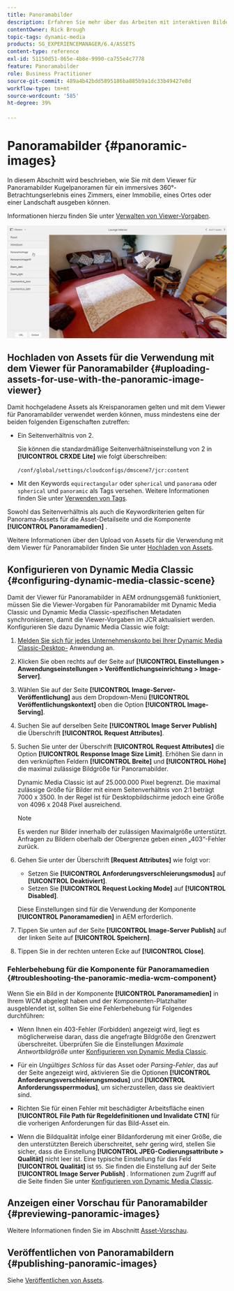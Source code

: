 ```yaml
---
title: Panoramabilder
description: Erfahren Sie mehr über das Arbeiten mit interaktiven Bildern in Dynamic Media.
contentOwner: Rick Brough
topic-tags: dynamic-media
products: SG_EXPERIENCEMANAGER/6.4/ASSETS
content-type: reference
exl-id: 51150d51-865e-4b8e-9990-ca755e4c7778
feature: Panoramabilder
role: Business Practitioner
source-git-commit: 489a4b42bdd5895186ba885b9a1dc33b49427e8d
workflow-type: tm+mt
source-wordcount: '585'
ht-degree: 39%

---
```


# Panoramabilder {#panoramic-images}

In diesem Abschnitt wird beschrieben, wie Sie mit dem Viewer für Panoramabilder Kugelpanoramen für ein immersives 360°-Betrachtungserlebnis eines Zimmers, einer Immobilie, eines Ortes oder einer Landschaft ausgeben können.

Informationen hierzu finden Sie unter [Verwalten von Viewer-Vorgaben](managing-viewer-presets.md).

![panoramic-image2](assets/panoramic-image2.png)

## Hochladen von Assets für die Verwendung mit dem Viewer für Panoramabilder {#uploading-assets-for-use-with-the-panoramic-image-viewer}

Damit hochgeladene Assets als Kreispanoramen gelten und mit dem Viewer für Panoramabilder verwendet werden können, muss mindestens eine der beiden folgenden Eigenschaften zutreffen:

* Ein Seitenverhältnis von 2.

   Sie können die standardmäßige Seitenverhältniseinstellung von 2 in **[!UICONTROL CRXDE Lite]** wie folgt überschreiben:

   `/conf/global/settings/cloudconfigs/dmscene7/jcr:content`

* Mit den Keywords `equirectangular` oder `spherical` und `panorama` oder `spherical` und `panoramic` als Tags versehen. Weitere Informationen finden Sie unter [Verwenden von Tags](/help/sites-authoring/tags.md).

Sowohl das Seitenverhältnis als auch die Keywordkriterien gelten für Panorama-Assets für die Asset-Detailseite und die Komponente **[!UICONTROL Panoramamedien]** .

Weitere Informationen über den Upload von Assets für die Verwendung mit dem Viewer für Panoramabilder finden Sie unter [Hochladen von Assets](managing-assets-touch-ui.md#uploading-assets).

## Konfigurieren von Dynamic Media Classic {#configuring-dynamic-media-classic-scene}

Damit der Viewer für Panoramabilder in AEM ordnungsgemäß funktioniert, müssen Sie die Viewer-Vorgaben für Panoramabilder mit Dynamic Media Classic und Dynamic Media Classic-spezifischen Metadaten synchronisieren, damit die Viewer-Vorgaben im JCR aktualisiert werden. Konfigurieren Sie dazu Dynamic Media Classic wie folgt:

1. [Melden Sie sich für jedes Unternehmenskonto bei Ihrer Dynamic Media Classic-Desktop-](https://experienceleague.adobe.com/docs/dynamic-media-classic/using/intro/dynamic-media-classic-desktop-app.html?lang=en#system-requirements-dmc-app) Anwendung an.

1. Klicken Sie oben rechts auf der Seite auf **[!UICONTROL Einstellungen > Anwendungseinstellungen > Veröffentlichungseinrichtung > Image-Server]**.
1. Wählen Sie auf der Seite **[!UICONTROL Image-Server-Veröffentlichung]** aus dem Dropdown-Menü **[!UICONTROL Veröffentlichungskontext]** oben die Option **[!UICONTROL Image-Serving]**.

1. Suchen Sie auf derselben Seite **[!UICONTROL Image Server Publish]** die Überschrift **[!UICONTROL Request Attributes]**.
1. Suchen Sie unter der Überschrift **[!UICONTROL Request Attributes]** die Option **[!UICONTROL Response Image Size Limit]**. Erhöhen Sie dann in den verknüpften Feldern **[!UICONTROL Breite]** und **[!UICONTROL Höhe]** die maximal zulässige Bildgröße für Panoramabilder.

   Dynamic Media Classic ist auf 25.000.000 Pixel begrenzt. Die maximal zulässige Größe für Bilder mit einem Seitenverhältnis von 2:1 beträgt 7000 x 3500. In der Regel ist für Desktopbildschirme jedoch eine Größe von 4096 x 2048 Pixel ausreichend.

   >[!NOTE]
   >
   >Es werden nur Bilder innerhalb der zulässigen Maximalgröße unterstützt. Anfragen zu Bildern oberhalb der Obergrenze geben einen „403“-Fehler zurück.

1. Gehen Sie unter der Überschrift **[Request Attributes]** wie folgt vor:

   * Setzen Sie **[!UICONTROL Anforderungsverschleierungsmodus]** auf **[!UICONTROL Deaktiviert]**.
   * Setzen Sie **[!UICONTROL Request Locking Mode]** auf **[!UICONTROL Disabled]**.

   Diese Einstellungen sind für die Verwendung der Komponente **[!UICONTROL Panoramamedien]** in AEM erforderlich.

1. Tippen Sie unten auf der Seite **[!UICONTROL Image-Server Publish]** auf der linken Seite auf **[!UICONTROL Speichern]**.

1. Tippen Sie in der rechten unteren Ecke auf **[!UICONTROL Close]**.

### Fehlerbehebung für die Komponente für Panoramamedien {#troubleshooting-the-panoramic-media-wcm-component}

Wenn Sie ein Bild in der Komponente **[!UICONTROL Panoramamedien]** in Ihrem WCM abgelegt haben und der Komponenten-Platzhalter ausgeblendet ist, sollten Sie eine Fehlerbehebung für Folgendes durchführen:

* Wenn Ihnen ein 403-Fehler (Forbidden) angezeigt wird, liegt es möglicherweise daran, dass die angefragte Bildgröße den Grenzwert überschreitet. Überprüfen Sie die Einstellungen *Maximale Antwortbildgröße* unter [Konfigurieren von Dynamic Media Classic](#configuring-dynamic-media-classic-scene).

* Für ein *Ungültiges Schloss* für das Asset oder *Parsing-Fehler*, das auf der Seite angezeigt wird, aktivieren Sie die Optionen **[!UICONTROL Anforderungsverschleierungsmodus]** und **[!UICONTROL Anforderungssperrmodus]**, um sicherzustellen, dass sie deaktiviert sind.
* Richten Sie für einen Fehler mit beschädigter Arbeitsfläche einen **[!UICONTROL File Path für Regeldefinitionen und Invalidate CTN]** für die vorherigen Anforderungen für das Bild-Asset ein.
* Wenn die Bildqualität infolge einer Bildanforderung mit einer Größe, die den unterstützten Bereich überschreitet, sehr gering wird, stellen Sie sicher, dass die Einstellung **[!UICONTROL JPEG-Codierungsattribute > Qualität]** nicht leer ist. Eine typische Einstellung für das Feld **[!UICONTROL Qualität]** ist `95`. Sie finden die Einstellung auf der Seite **[!UICONTROL Image Server Publish]** . Informationen zum Zugriff auf die Seite finden Sie unter [Konfigurieren von Dynamic Media Classic](#configuring-dynamic-media-classic-scene).

## Anzeigen einer Vorschau für Panoramabilder {#previewing-panoramic-images}

Weitere Informationen finden Sie im Abschnitt [Asset-Vorschau](previewing-assets.md).

## Veröffentlichen von Panoramabildern   {#publishing-panoramic-images}

Siehe [Veröffentlichen von Assets](publishing-dynamicmedia-assets.md).
